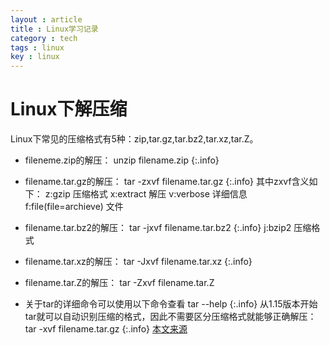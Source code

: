 ```yaml
---
layout : article
title : Linux学习记录
category : tech
tags : linux 
key : linux
---
```

# Linux下解压缩
Linux下常见的压缩格式有5种：zip,tar.gz,tar.bz2,tar.xz,tar.Z。
* fileneme.zip的解压：
unzip filename.zip
{:.info}
* filename.tar.gz的解压：
tar -zxvf filename.tar.gz
{:.info}
其中zxvf含义如下：
z:gzip    压缩格式
x:extract 解压
v:verbose 详细信息
f:file(file=archieve) 文件
* filename.tar.bz2的解压：
tar -jxvf filename.tar.bz2
{:.info}
j:bzip2 压缩格式
* filename.tar.xz的解压：
tar -Jxvf filename.tar.xz
{:.info}
* filename.tar.Z的解压：
tar -Zxvf filename.tar.Z

* 关于tar的详细命令可以使用以下命令查看
tar --help
{:.info}
从1.15版本开始tar就可以自动识别压缩的格式，因此不需要区分压缩格式就能够正确解压：
tar -xvf filename.tar.gz
{:.info}
[本文来源](https://www.cnblogs.com/cursorhu/p/5891699.html)
